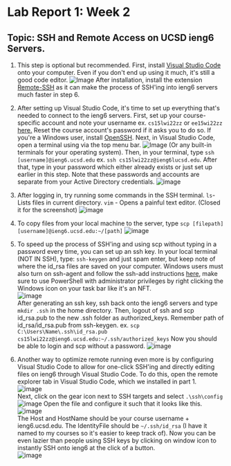 # Lab Report 1: Week 2
## Topic: SSH and Remote Access on UCSD ieng6 Servers. 

1. This step is optional but recommended. First, install [Visual Studio Code](https://code.visualstudio.com/) onto your computer. Even if you don't end up using it much, it's still a good code editor. 
![Image](./assets/vscode.png)
After installation, install the extension [Remote-SSH](https://marketplace.visualstudio.com/items?itemName=ms-vscode-remote.remote-ssh) as it can make the process of SSH'ing into ieng6 servers much faster in step 6. 
2. After setting up Visual Studio Code, it's time to set up everything that's needed to connect to the ieng6 servers. First, set up your course-specific account and note your username ex. `cs15lwi22zz` or `ee15wi22zz` [here.](https://sdacs.ucsd.edu/~icc/index.php) Reset the course account's password if it asks you to do so. If you're a Windows user, install [OpenSSH](https://docs.microsoft.com/en-us/windows-server/administration/openssh/openssh_install_firstuse). Next, in Visual Studio Code, open a terminal using via the top menu bar. ![Image](./assets/newterminal.png) (Or any built-in terminals for your operating system).
Then, in your terminal, type `ssh [username]@ieng6.ucsd.edu` ex. `ssh cs15lwi22zz@ieng6lucsd.edu`. After that, type in your password which either already exists or just set up earlier in this step. Note that these passwords and accounts are separate from your Active Directory credentials. 
![image](./assets/login.png)
3. After logging in, try running some commands in the SSH terminal. 
`ls`- Lists files in current directory. 
`vim` - Opens a painful text editor. (Closed it for the screenshot)
![image](./assets/terminalsc.png)

4. To copy files from your local machine to the server, type `scp [filepath] [username]@ieng6.ucsd.edu:~/[path]`
![image](./assets/scp.png)
5. To speed up the process of SSH'ing and using scp without typing in a password every time, you can set up an ssh key. In your local terminal (NOT IN SSH), type: `ssh-keygen` and just spam enter, but keep note of where the id_rsa files are saved on your computer. Windows users must also turn on ssh-agent and follow the ssh-add instructions [here](https://docs.microsoft.com/en-us/windows-server/administration/openssh/openssh_keymanagement#user-key-generation), make sure to use PowerShell with administrator privileges by right clicking the Windows icon on your task bar like it's an NFT. <br>![image](./assets/powershell.png)<br>
After generating an ssh key, ssh back onto the ieng6 servers and type `mkdir .ssh` in the home directory. Then, logout of ssh and scp id_rsa.pub to the new .ssh folder as authorized_keys. Remember path of id_rsa/id_rsa.pub from ssh-keygen.
ex. `scp C:\Users\Name\.ssh\id_rsa.pub cs15lwi22zz@ieng6.ucsd.edu:~/.ssh/authorized_keys`
Now you should be able to login and scp without a password.
![image](./assets/sshkey.png)
6. Another way to optimize remote running even more is by configuring Visual Studio Code to allow for one-click SSH'ing and directly editing files on ieng6 through Visual Studio Code. To do this, open the remote explorer tab in Visual Studio Code, which we installed in part 1. <br>
![image](./assets/remote.png)<br>
Next, click on the gear icon next to SSH targets and select `.\ssh\config`
![image](./assets/sshtargets.png)
Open the file and configure it such that it looks like this. ![image](./assets/sshconfig.png) <br>
The Host and HostName should be your course username + ieng6.ucsd.edu. The IdentityFile should be `~/.ssh/id_rsa` (I have it named to my courses so it's easier to keep track of). Now you can be even lazier than people using SSH keys by clicking on window icon to instantly SSH onto ieng6 at the click of a button.<br>
![image](./assets/oneclick.png)
